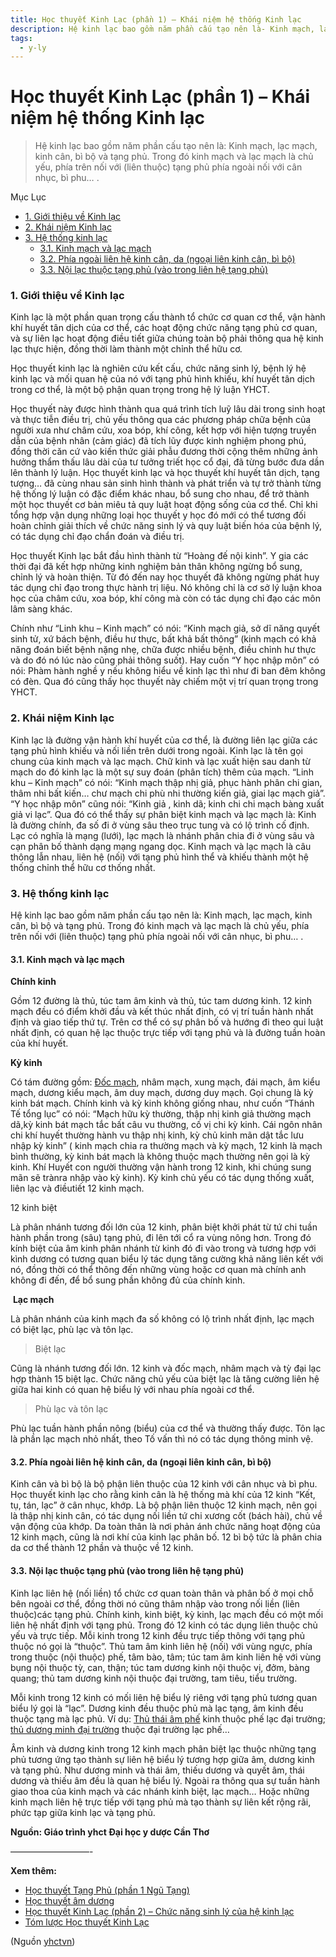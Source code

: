 ```yaml
---
title: Học thuyết Kinh Lạc (phần 1) – Khái niệm hệ thống Kinh lạc 
description: Hệ kinh lạc bao gồm năm phần cấu tạo nên là- Kinh mạch, lạc mạch, kinh cân, bì bộ và tạng phủ. Trong đó kinh mạch và lạc mạch là chủ yếu, phía trên nối với (liên thuộc) tạng phủ phía ngoài nối với cân nhục, bì phu… . 
tags:
  - y-ly
---
```


# Học thuyết Kinh Lạc (phần 1) – Khái niệm hệ thống Kinh lạc  

> Hệ kinh lạc bao gồm năm phần cấu tạo nên là: Kinh mạch, lạc mạch, kinh cân, bì bộ và tạng phủ. Trong đó kinh mạch và lạc mạch là chủ yếu, phía trên nối với (liên thuộc) tạng phủ phía ngoài nối với cân nhục, bì phu… . 

Mục Lục

* [1. Giới thiệu về Kinh lạc](#penci-1-Gioi-thieu-ve-Kinh-lac "1. Giới thiệu về Kinh lạc")
* [2. Khái niệm Kinh lạc](#penci-2-Khai-niem-Kinh-lac "2. Khái niệm Kinh lạc")
* [3. Hệ thống kinh lạc](#penci-3-He-thong-kinh-lac "3. Hệ thống kinh lạc")
	+ [3.1. Kinh mạch và lạc mạch](#penci-31-Kinh-mach-va-lac-mach "3.1. Kinh mạch và lạc mạch")
	+ [3.2. Phía ngoài liên hệ kinh cân, da (ngoại liên kinh cân, bì bộ)](#penci-32-Phia-ngoai-lien-he-kinh-can-da-ngoai-lien-kinh-can-bi-bo "3.2. Phía ngoài liên hệ kinh cân, da (ngoại liên kinh cân, bì bộ)")
	+ [3.3. Nội lạc thuộc tạng phủ (vào trong liên hệ tạng phủ)](#penci-33-Noi-lac-thuoc-tang-phu-vao-trong-lien-he-tang-phu "3.3. Nội lạc thuộc tạng phủ (vào trong liên hệ tạng phủ)")

### 1. Giới thiệu về Kinh lạc

Kinh lạc là một phần quan trọng cấu thành tổ chức cơ quan cơ thể, vận hành khí huyết tân dịch của cơ thể, các hoạt động chức năng tạng phủ cơ quan, và sự liên lạc hoạt động điều tiết giữa chúng toàn bộ phải thông qua hệ kinh lạc thực hiện, đồng thời làm thành một chỉnh thể hữu cơ.

Học thuyết kinh lạc là nghiên cứu kết cấu, chức năng sinh lý, bệnh lý hệ kinh lạc và mối quan hệ của nó với tạng phủ hình khiếu, khí huyết tân dịch trong cơ thể, là một bộ phận quan trọng trong hệ lý luận YHCT.

Học thuyết này được hình thành qua quá trình tích luỹ lâu dài trong sinh hoạt và thực tiễn điều trị, chủ yếu thông qua các phương pháp chữa bệnh của người xưa như châm cứu, xoa bóp, khí công, kết hợp với hiện tượng truyền dẫn của bệnh nhân (cảm giác) đã tích lũy được kinh nghiệm phong phú, đồng thời căn cứ vào kiến thức giải phẫu đương thời cộng thêm những ảnh hưởng thẩm thấu lâu dài của tư tưởng triết học cổ đại, đã từng bước đưa dần lên thành lý luận. Học thuyết kinh lạc và học thuyết khí huyết tân dịch, tạng tượng… đã cùng nhau sản sinh hình thành và phát triển và tự trở thành từng hệ thống lý luận có đặc điểm khác nhau, bổ sung cho nhau, để trở thành một học thuyết cơ bản miêu tả quy luật hoạt động sống của cơ thể. Chỉ khi tổng hợp vận dụng những loại học thuyết y học đó mới có thể tương đối hoàn chỉnh giải thích về chức năng sinh lý và quy luật biến hóa của bệnh lý, có tác dụng chỉ đạo chẩn đoán và điều trị.

Học thuyết Kinh lạc bắt đầu hình thành từ “Hoàng đế nội kinh”. Y gia các thời đại đã kết hợp những kinh nghiệm bản thân không ngừng bổ sung, chỉnh lý và hoàn thiện. Từ đó đến nay học thuyết đã không ngừng phát huy tác dụng chỉ đạo trong thực hành trị liệu. Nó không chỉ là cơ sở lý luận khoa học của châm cứu, xoa bóp, khí công mà còn có tác dụng chỉ đạo các môn lâm sàng khác.

Chính như “Linh khu – Kinh mạch” có nói: “Kinh mạch giả, sở dĩ năng quyết sinh tử, xứ bách bệnh, điều hư thực, bất khả bất thông” (kinh mạch có khả năng đoán biết bệnh nặng nhẹ, chữa được nhiều bệnh, điều chỉnh hư thực và do đó nó lúc nào cũng phải thông suốt). Hay cuốn “Y học nhập môn” có nói: Phàm hành nghề y nếu không hiểu về kinh lạc thì như đi ban đêm không có đèn. Qua đó cũng thấy học thuyết này chiếm một vị trí quan trọng trong YHCT.

### 2. Khái niệm Kinh lạc

Kinh lạc là đường vận hành khí huyết của cơ thể, là đường liên lạc giữa các tạng phủ hình khiếu và nối liền trên dưới trong ngoài. Kinh lạc là tên gọi chung của kinh mạch và lạc mạch. Chữ kinh và lạc xuất hiện sau danh từ mạch do đó kinh lạc là một sự suy đoán (phân tích) thêm của mạch. “Linh khu – Kinh mạch” có nói: “Kinh mạch thập nhị giả, phục hành phân chi gian, thâm nhi bất kiến… chư mạch chi phù nhi thường kiến giả, giai lạc mạch giả”. “Y học nhập môn” cũng nói: “Kinh giả , kinh dã; kinh chi chi mạch bàng xuất giả vi lạc”. Qua đó có thể thấy sự phân biệt kinh mạch và lạc mạch là: Kinh là đường chính, đa số đi ở vùng sâu theo trục tung và có lộ trình cố định. Lạc có nghĩa là mạng (lưới), lạc mạch là nhánh phân chia đi ở vùng sâu và cạn phân bố thành dạng mạng ngang dọc. Kinh mạch và lạc mạch là câu thông lẫn nhau, liên hệ (nối) với tạng phủ hình thể và khiếu thành một hệ thống chỉnh thể hữu cơ thống nhất.

### 3. Hệ thống kinh lạc

Hệ kinh lạc bao gồm năm phần cấu tạo nên là: Kinh mạch, lạc mạch, kinh cân, bì bộ và tạng phủ. Trong đó kinh mạch và lạc mạch là chủ yếu, phía trên nối với (liên thuộc) tạng phủ phía ngoài nối với cân nhục, bì phu… . 

#### 3.1. Kinh mạch và lạc mạch

**Chính kinh**

Gồm 12 đường là thủ, túc tam âm kinh và thủ, túc tam dương kinh. 12 kinh mạch đều có điểm khởi đầu và kết thúc nhất định, có vị trí tuần hành nhất định và giao tiếp thứ tự. Trên cơ thể có sự phân bố và hướng đi theo qui luật nhất định, có quan hệ lạc thuộc trực tiếp với tạng phủ và là đường tuần hoàn của khí huyết.

**Kỳ kinh**

Có tám đường gồm: [Đốc mạch](/yhctvn/dai-cuong-mach-doc/), nhâm mạch, xung mạch, đái mạch, âm kiểu mạch, dương kiểu mạch, âm duy mạch, dương duy mạch. Gọi chung là kỳ kinh bát mạch. Chính kinh và kỳ kinh không giống nhau, như cuốn “Thánh Tế tổng lục” có nói: “Mạch hữu kỳ thường, thập nhị kinh giả thường mạch dã,kỳ kinh bát mạch tắc bất câu vu thường, cố vị chi kỳ kinh. Cái ngôn nhân chi khí huyết thường hành vu thập nhị kinh, kỳ chủ kinh mãn dật tắc lưu nhập kỳ kinh” ( kinh mạch chia ra thường mạch và kỳ mạch, 12 kinh là mạch bình thường, kỳ kinh bát mạch là không thuộc mạch thường nên gọi là kỳ kinh. Khí Huyết con người thường vận hành trong 12 kinh, khi chúng sung mãn sẽ trànra nhập vào kỳ kinh). Kỳ kinh chủ yếu có tác dụng thống xuất, liên lạc và điềutiết 12 kinh mạch.

12 kinh biệt 

Là phân nhánh tương đối lớn của 12 kinh, phân biệt khởi phát từ tứ chi tuần hành phần trong (sâu) tạng phủ, đi lên tới cổ ra vùng nông hơn. Trong đó kính biệt của âm kinh phân nhánh từ kinh đó đi vào trong và tương hợp với kình dương có tương quan biểu lý tác dụng tăng cường khả năng liên kết với nó, đồng thời có thể thông đến những vùng hoặc cơ quan mà chính anh không đi đến, để bổ sung phần không đủ của chính kinh.

 **Lạc mạch**

Là phân nhánh của kinh mạch đa số không có lộ trình nhất định, lạc mạch có biệt lạc, phù lạc và tôn lạc.

> Biệt lạc

Cũng là nhánh tương đối lớn. 12 kinh và đốc mạch, nhâm mạch và tỳ đại lạc hợp thành 15 biệt lạc. Chức năng chủ yếu của biệt lạc là tăng cường liên hệ giữa hai kinh có quan hệ biểu lý với nhau phía ngoài cơ thể.

> Phù lạc và tôn lạc 

Phù lạc tuần hành phần nông (biểu) của cơ thể và thường thấy được. Tôn lạc là phần lạc mạch nhỏ nhất, theo Tố vấn thì nó có tác dụng thông minh vệ.

#### 3.2. Phía ngoài liên hệ kinh cân, da (ngoại liên kinh cân, bì bộ)

Kinh cân và bì bộ là bộ phận liên thuộc của 12 kinh với cân nhục và bì phu. Học thuyết kinh lạc cho rằng kinh cân là hệ thống mà khí của 12 kinh “Kết, tụ, tán, lạc” ở cân nhục, khớp. Là bộ phận liên thuộc 12 kinh mạch, nên gọi là thập nhị kinh cân, có tác dụng nối liền tứ chi xương cốt (bách hài), chủ về vận động của khớp. Da toàn thân là nơi phản ánh chức năng hoạt động của 12 kinh mạch, cũng là nơi khí của kinh lạc phân bố. 12 bì bộ tức là phân chia da cơ thể thành 12 phần và thuộc về 12 kinh.

#### 3.3. Nội lạc thuộc tạng phủ (vào trong liên hệ tạng phủ)

Kinh lạc liên hệ (nối liền) tổ chức cơ quan toàn thân và phân bố ở mọi chỗ bên ngoài cơ thể, đồng thời nó cũng thâm nhập vào trong nối liền (liên thuộc)các tạng phủ. Chính kinh, kinh biệt, kỳ kinh, lạc mạch đều có một mối liên hệ nhất định với tạng phủ. Trong đó 12 kinh có tác dụng liên thuộc chủ yếu và trực tiếp. Mỗi kinh trong 12 kinh đều trực tiếp thông với tạng phủ thuộc nó gọi là “thuộc”. Thủ tam âm kinh liên hệ (nối) với vùng ngực, phía trong thuộc (nội thuộc) phế, tâm bào, tâm; túc tam âm kinh liên hệ với vùng bụng nội thuộc tỳ, can, thận; túc tam dương kinh nội thuộc vị, đởm, bàng quang; thủ tam dương kinh nội thuộc đại trường, tam tiêu, tiểu trường.

Mỗi kinh trong 12 kinh có mối liên hệ biểu lý riêng với tạng phủ tương quan biểu lý gọi là “lạc”. Dương kinh đều thuộc phủ mà lạc tạng, âm kinh đều thuộc tạng mà lạc phủ. Ví dụ: [Thủ thái âm phế](/yhctvn/kinh-thu-thai-am-phe/) kinh thuộc phế lạc đại trường; [thủ dương minh đại trường](/yhctvn/kinh-thu-duong-minh-dai-truong/) thuộc đại trường lạc phế…

Âm kinh và dương kinh trong 12 kinh mạch phân biệt lạc thuộc những tạng phủ tương ứng tạo thành sự liên hệ biểu lý tương hợp giữa âm, dương kinh và tạng phủ. Như dương minh và thái âm, thiếu dương và quyết âm, thái dương và thiếu âm đều là quan hệ biểu lý. Ngoài ra thông qua sự tuần hành giao thoa của kinh mạch và các nhánh kinh biệt, lạc mạch… Hoặc những kinh mạch liên hệ trực tiếp với tạng phủ mà tạo thành sự liên kết rộng rãi, phức tạp giữa kinh lạc và tạng phủ.

**Nguồn: Giáo trình yhct Đại học y dược Cần Thơ**

—————————-

**Xem thêm:**

* [Học thuyết Tạng Phủ (phần 1 Ngũ Tạng)](/yhctvn/hoc-thuyet-tang-phu-phan-1/)
* [Học thuyết âm dương](/yhctvn/hoc-thuyet-am-duong/)
* [Học thuyết Kinh Lạc (phần 2) – Chức năng sinh lý của hệ kinh lạc](/yhctvn/hoc-thuyet-kinh-lac-phan-2-chuc-nang-sinh-ly-cua-he-kinh-lac/)
* [Tóm lược Học thuyết Kinh Lạc](/yhctvn/hoc-thuyet-kinh-lac/)

(Nguồn <a href="https://yhctvn.com/hoc-thuyet-kinh-lac-phan-1-khai-niem-he-thong-kinh-lac/" target="_blank">yhctvn</a>)
